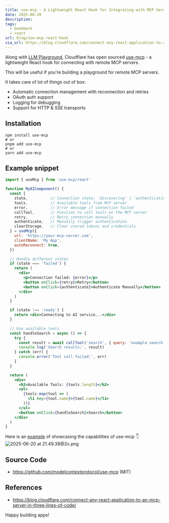 ```yaml
---
title: use-mcp - A Lightweight React Hook for Integrating with MCP Servers
date: 2025-06-20
description: 
tags:
  - bookmark
  - react
url: blog/use-mcp-react-hook
via_url: https://blog.cloudflare.com/connect-any-react-application-to-an-mcp-server-in-three-lines-of-code/
---
```

Along with [LLM Playground](https://playground.ai.cloudflare.com/), Cloudflare has open sourced [use-mcp](https://github.com/modelcontextprotocol/use-mcp) - a lightweight React hook for connecting with remote MCP servers.

This will be useful if you're building a playground for remote MCP servers.

It takes care of lot of things out of box:
- Automatic connection management with reconnection and retries
- OAuth auth support
- Logging for debugging
- Support for HTTP & SSE transports

## Installation
```shell
npm install use-mcp
# or
pnpm add use-mcp
# or
yarn add use-mcp
```

## Example snippet
```jsx
import { useMcp } from 'use-mcp/react'

function MyAIComponent() {
  const {
    state,          // Connection state: 'discovering' | 'authenticating' | 'connecting' | 'loading' | 'ready' | 'failed'
    tools,          // Available tools from MCP server
    error,          // Error message if connection failed
    callTool,       // Function to call tools on the MCP server
    retry,          // Retry connection manually
    authenticate,   // Manually trigger authentication
    clearStorage,   // Clear stored tokens and credentials
  } = useMcp({
    url: 'https://your-mcp-server.com',
    clientName: 'My App',
    autoReconnect: true,
  })

  // Handle different states
  if (state === 'failed') {
    return (
      <div>
        <p>Connection failed: {error}</p>
        <button onClick={retry}>Retry</button>
        <button onClick={authenticate}>Authenticate Manually</button>
      </div>
    )
  }

  if (state !== 'ready') {
    return <div>Connecting to AI service...</div>
  }

  // Use available tools
  const handleSearch = async () => {
    try {
      const result = await callTool('search', { query: 'example search' })
      console.log('Search results:', result)
    } catch (err) {
      console.error('Tool call failed:', err)
    }
  }

  return (
    <div>
      <h2>Available Tools: {tools.length}</h2>
      <ul>
        {tools.map(tool => (
          <li key={tool.name}>{tool.name}</li>
        ))}
      </ul>
      <button onClick={handleSearch}>Search</button>
    </div>
  )
}
```

Here is an [example](https://inspector.use-mcp.dev/) of showcasing the capabilities of use-mcp 👇
![2025-06-20 at 21.49.38@2x.png](https://images.nesin.io/qblog/AIEngineerGuide/images/2025-06/2025-06-20-at-21.49.38-at-2x.png)

## Source Code
- https://github.com/modelcontextprotocol/use-mcp (MIT)
## References
- https://blog.cloudflare.com/connect-any-react-application-to-an-mcp-server-in-three-lines-of-code/

Happy building apps!
